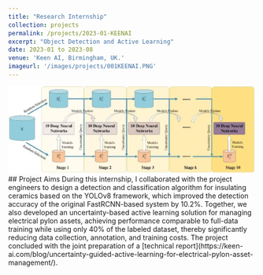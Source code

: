 ```yaml
---
title: "Research Internship"
collection: projects
permalink: /projects/2023-01-KEENAI
excerpt: "Object Detection and Active Learning"
date: 2023-01 to 2023-08
venue: 'Keen AI, Birmingham, UK.'
imageurl: '/images/projects/001KEENAI.PNG'
---
```

<center><img src = '/images/projects/001KEENAI.PNG'></center>
## Project Aims
During this internship, I collaborated with the project engineers to design a detection and classification algorithm for insulating ceramics based on the YOLOv8 framework, which improved the detection accuracy of the original FastRCNN-based system by 10.2%. Together, we also developed an uncertainty-based active learning solution for managing electrical pylon assets, achieving performance comparable to full-data training while using only 40% of the labeled dataset, thereby significantly reducing data collection, annotation, and training costs. The project concluded with the joint preparation of a [technical report](https://keen-ai.com/blog/uncertainty-guided-active-learning-for-electrical-pylon-asset-management/). 

